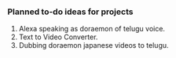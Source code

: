 ### Planned to-do ideas for projects
1. Alexa speaking as doraemon of telugu voice.
2. Text to Video Converter.
3. Dubbing doraemon japanese videos to telugu.

